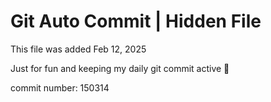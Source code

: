 # Git Auto Commit | Hidden File

This file was added Feb 12, 2025

Just for fun and keeping my daily git commit active 🤪

commit number: 150314
